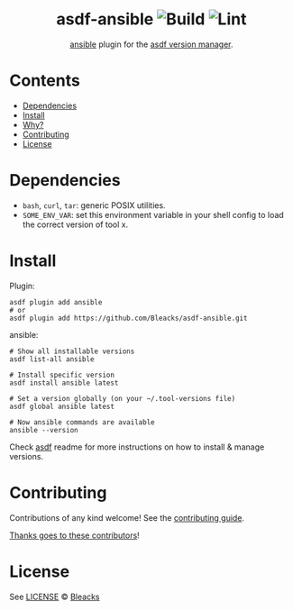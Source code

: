 <div align="center">

# asdf-ansible ![Build](https://github.com/Bleacks/asdf-ansible/workflows/Build/badge.svg) ![Lint](https://github.com/Bleacks/asdf-ansible/workflows/Lint/badge.svg)

[ansible](https://github.com/Bleacks/asdf-ansible-plugin) plugin for the [asdf version manager](https://asdf-vm.com).

</div>

# Contents

- [Dependencies](#dependencies)
- [Install](#install)
- [Why?](#why)
- [Contributing](#contributing)
- [License](#license)

# Dependencies

- `bash`, `curl`, `tar`: generic POSIX utilities.
- `SOME_ENV_VAR`: set this environment variable in your shell config to load the correct version of tool x.

# Install

Plugin:

```shell
asdf plugin add ansible
# or
asdf plugin add https://github.com/Bleacks/asdf-ansible.git
```

ansible:

```shell
# Show all installable versions
asdf list-all ansible

# Install specific version
asdf install ansible latest

# Set a version globally (on your ~/.tool-versions file)
asdf global ansible latest

# Now ansible commands are available
ansible --version
```

Check [asdf](https://github.com/asdf-vm/asdf) readme for more instructions on how to
install & manage versions.

# Contributing

Contributions of any kind welcome! See the [contributing guide](contributing.md).

[Thanks goes to these contributors](https://github.com/Bleacks/asdf-ansible/graphs/contributors)!

# License

See [LICENSE](LICENSE) © [Bleacks](https://github.com/Bleacks/)
